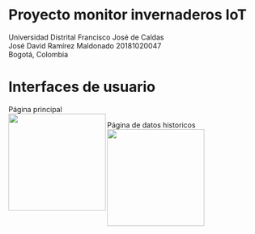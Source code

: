 # Proyecto monitor invernaderos IoT
Universidad Distrital Francisco José de Caldas  
José David Ramírez Maldonado 20181020047  
Bogotá, Colombia

# Interfaces de usuario  
Página principal  
<img src="https://ibb.co/vz0cWMT" align="left" width="192px" height="192px"/>  
  
Página de datos historicos  
<img src="https://ibb.co/vz0cWMT" align="left" width="192px" height="192px"/>   

